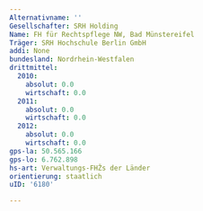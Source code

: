 ```yaml
---
Alternativname: ''
Gesellschafter: SRH Holding
Name: FH für Rechtspflege NW, Bad Münstereifel
Träger: SRH Hochschule Berlin GmbH
addi: None
bundesland: Nordrhein-Westfalen
drittmittel:
  2010:
    absolut: 0.0
    wirtschaft: 0.0
  2011:
    absolut: 0.0
    wirtschaft: 0.0
  2012:
    absolut: 0.0
    wirtschaft: 0.0
gps-la: 50.565.166
gps-lo: 6.762.898
hs-art: Verwaltungs-FHŽs der Länder
orientierung: staatlich
uID: '6180'

---
```


